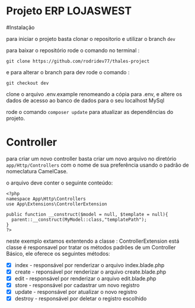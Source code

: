 # Projeto ERP LOJASWEST

#Instalação

para iniciar o projeto basta clonar o repositorio e utilizar o branch ```dev```

para baixar o repositório rode o comando no terminal :

```git clone https://github.com/rodridev77/thales-project ```

e para alterar o branch para dev rode o comando :

```git checkout dev ``` 

clone o arquivo .env.example renomeando a cópia para .env, e altere os dados de acesso ao banco de dados para o seu localhost MySql

rode o comando ```composer update``` para atualizar as dependências do projeto.

# Controller 

para criar um novo controller basta criar um novo arquivo no diretório ```app/Http/Controllers``` com o nome de sua preferência usando o padrão de nomeclatura CamelCase.

o arquivo deve conter o seguinte conteúdo:

```
<?php
namespace App\Http\Controllers
use App\Extensions\ControllerExtension

public function __construct($model = null, $template = null){
  parent::__construct(MyModel::class,"templatePath");
}
?>
```

neste exemplo extamos extentendo a classe : ControllerExtension
está classe é responsavel por tratar os métodos padrões de um Controller Básico, ele oferece os seguintes métodos:

- [X] index - responsável por renderizar o arquivo index.blade.php
- [X] create - reponsável por renderizar o arquivo create.blade.php
- [X] edit - responsável por renderizar o arquivo edit.blade.php
- [X] store - responsável por cadastrar um novo registro
- [X] update - responsável por atualizar o novo registro
- [X] destroy - responsável por deletar o registro escolhido
